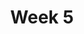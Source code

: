---
    title: Week 5
    weekNumber: 5
    days:
      - date: 2021-10-18
        events:
          "**11**{: .label .label-gray } Booleans and Conditional Iteration":
      - date: 2021-10-20
        events:
          "**12**{: .label .label-gray } Probability":
      - date: 2021-10-22
        events:
          "**13**{: .label .label-gray } Simulations and Sampling":
---